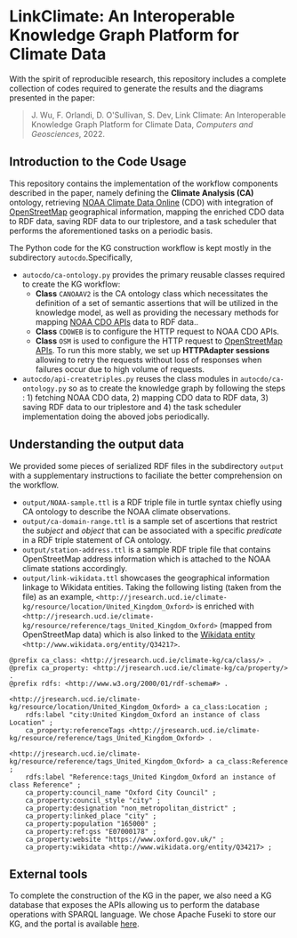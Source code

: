 # LinkClimate: An Interoperable Knowledge Graph Platform for Climate Data
With the spirit of reproducible research, this repository includes a complete collection of codes required to generate the results and the diagrams presented in the paper:

> J. Wu, F. Orlandi, D. O'Sullivan, S. Dev, Link Climate: An Interoperable Knowledge Graph Platform for Climate Data, *Computers and Geosciences*, 2022.

## Introduction to the Code Usage
This repository contains the implementation of the workflow components described in the paper, namely defining the **Climate Analysis (CA)** ontology, retrieving [NOAA Climate Data Online](https://www.ncdc.noaa.gov/cdo-web/) (CDO) with integration of [OpenStreetMap](https://www.openstreetmap.org/) geographical information, mapping the enriched CDO data to RDF data, saving RDF data to our triplestore, and a task scheduler that performs the aforementioned tasks on a periodic basis.

The Python code for the KG construction workflow is kept mostly in the subdirectory `autocdo`.Specifically,
- `autocdo/ca-ontology.py` provides the primary reusable classes required to create the KG workflow:
  - **Class** `CANOAAV2` is the CA ontology class which necessitates the definition of a set of semantic assertions that will be utilized in the knowledge model, as well as providing the necessary methods for mapping [NOAA CDO APIs](https://www.ncdc.noaa.gov/cdo-web/webservices/v2) data to RDF data..
  - **Class** `CDOWEB` is to configure the HTTP request to NOAA CDO APIs.
  - **Class** `OSM` is used to configure the HTTP request to [OpenStreetMap APIs](https://nominatim.openstreetmap.org). To run this more stably, we set up **HTTPAdapter sessions** allowing to retry the requests without loss of responses when failures occur due to high volume of requests.
- `autocdo/api-createtriples.py` reuses the class modules in  `autocdo/ca-ontology.py` so as to create the knowledge graph by following the steps : 1) fetching NOAA CDO data, 2) mapping CDO data to RDF data, 3) saving RDF data to our triplestore and 4) the task scheduler implementation doing the aboved jobs periodically.

## Understanding the output data
We provided some pieces of serialized RDF files in the subdirectory `output` with a supplementary instructions to faciliate the better comprehension on the workflow.
- `output/NOAA-sample.ttl` is a RDF triple file in turtle syntax chiefly using CA ontology to describe the NOAA climate observations.
- `output/ca-domain-range.ttl` is a sample set of ascertions that restrict the *subject* and *object* that can be associated with a specific *predicate* in a RDF triple statement of CA ontology.
- `output/station-address.ttl` is a sample RDF triple file that contains OpenStreetMap address information which is attached to the NOAA climate stations accordingly.
- `output/link-wikidata.ttl` showcases the geographical information linkage to Wikidata entities. Taking the following listing (taken from the file) as an example, `<http://jresearch.ucd.ie/climate-kg/resource/location/United_Kingdom_Oxford>` is enriched with `<http://jresearch.ucd.ie/climate-kg/resource/reference/tags_United_Kingdom_Oxford>` (mapped from OpenStreetMap data) which is also linked to the [Wikidata entity](https://www.wikidata.org/wiki/Q34217) `<http://www.wikidata.org/entity/Q34217>`.

```
@prefix ca_class: <http://jresearch.ucd.ie/climate-kg/ca/class/> .
@prefix ca_property: <http://jresearch.ucd.ie/climate-kg/ca/property/> .
@prefix rdfs: <http://www.w3.org/2000/01/rdf-schema#> .

<http://jresearch.ucd.ie/climate-kg/resource/location/United_Kingdom_Oxford> a ca_class:Location ;
    rdfs:label "city:United Kingdom_Oxford an instance of class Location" ;
    ca_property:referenceTags <http://jresearch.ucd.ie/climate-kg/resource/reference/tags_United_Kingdom_Oxford> .

<http://jresearch.ucd.ie/climate-kg/resource/reference/tags_United_Kingdom_Oxford> a ca_class:Reference ;
    rdfs:label "Reference:tags_United Kingdom_Oxford an instance of class Reference" ;
    ca_property:council_name "Oxford City Council" ;
    ca_property:council_style "city" ;
    ca_property:designation "non_metropolitan_district" ;
    ca_property:linked_place "city" ;
    ca_property:population "165000" ;
    ca_property:ref:gss "E07000178" ;
    ca_property:website "https://www.oxford.gov.uk/" ;
    ca_property:wikidata <http://www.wikidata.org/entity/Q34217> ;
```

## External tools
To complete the construction of the KG in the paper, we also need a KG database that exposes the APIs allowing us to perform the database operations with SPARQL language. We chose Apache Fuseki to store our KG, and the portal is available [here](http://jresearch.ucd.ie/kg/).
